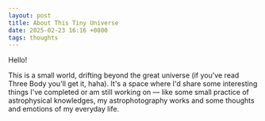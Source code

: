 ```yaml
---
layout: post
title: About This Tiny Universe
date: 2025-02-23 16:16 +0800
tags: thoughts
---
```

Hello!

This is a small world, drifting beyond the great universe (if you've read Three Body you'll get it, haha). It's a space where I'd share some interesting things I've completed or am still working on — like some small practice of astrophysical knowledges, my astrophotography works and some thoughts and emotions of my everyday life.
